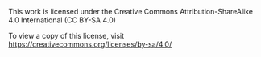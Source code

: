 This work is licensed under the Creative Commons Attribution-ShareAlike 4.0 International (CC BY-SA 4.0)

To view a copy of this license, visit https://creativecommons.org/licenses/by-sa/4.0/
